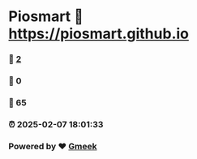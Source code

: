 # Piosmart :link: https://piosmart.github.io 
### :page_facing_up: [2](https://piosmart.github.io/tag.html) 
### :speech_balloon: 0 
### :hibiscus: 65 
### :alarm_clock: 2025-02-07 18:01:33 
### Powered by :heart: [Gmeek](https://github.com/Meekdai/Gmeek)
